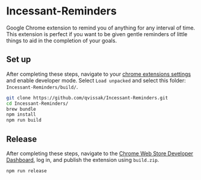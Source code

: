 # Incessant-Reminders

Google Chrome extension to remind you of anything for any interval of time. This extension is perfect if you want to be given gentle reminders of little things to aid in the completion of your goals.

## Set up

After completing these steps, navigate to your [chrome extensions settings](chrome://extensions/) and enable developer mode. Select `Load unpacked` and select this folder: `Incessant-Reminders/build/`.

```sh
git clone https://github.com/qvissak/Incessant-Reminders.git
cd Incessant-Reminders/
brew bundle
npm install
npm run build
```

## Release

After completing these steps, navigate to the [Chrome Web Store Developer Dashboard](https://chrome.google.com/webstore/developer/dashboard), log in, and publish the extension using `build.zip`.

```sh
npm run release
```
